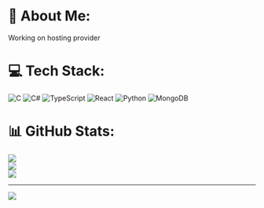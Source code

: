 # 💫 About Me:
Working on hosting provider<br>


# 💻 Tech Stack:
![C](https://img.shields.io/badge/c-%2300599C.svg?style=for-the-badge&logo=c&logoColor=white) ![C#](https://img.shields.io/badge/c%23-%23239120.svg?style=for-the-badge&logo=csharp&logoColor=white) ![TypeScript](https://img.shields.io/badge/typescript-%23007ACC.svg?style=for-the-badge&logo=typescript&logoColor=white) ![React](https://img.shields.io/badge/react-%2320232a.svg?style=for-the-badge&logo=react&logoColor=%2361DAFB) ![Python](https://img.shields.io/badge/python-3670A0?style=for-the-badge&logo=python&logoColor=ffdd54) ![MongoDB](https://img.shields.io/badge/MongoDB-%234ea94b.svg?style=for-the-badge&logo=mongodb&logoColor=white)
# 📊 GitHub Stats:
![](https://github-readme-stats.vercel.app/api?username=marcobrocci&theme=dark&hide_border=false&include_all_commits=true&count_private=true)<br/>
![](https://github-readme-streak-stats.herokuapp.com/?user=marcobrocci&theme=dark&hide_border=false)<br/>
![](https://github-readme-stats.vercel.app/api/top-langs/?username=marcobrocci&theme=dark&hide_border=false&include_all_commits=true&count_private=true&layout=compact)

---
[![](https://visitcount.itsvg.in/api?id=marcobrocci&icon=0&color=0)](https://visitcount.itsvg.in)

<!-- Proudly created with GPRM ( https://gprm.itsvg.in ) -->
